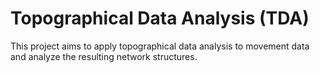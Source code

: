 # Topographical Data Analysis (TDA)
This project aims to apply topographical data analysis to movement data and analyze the resulting network structures.